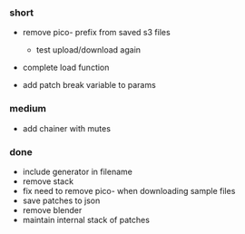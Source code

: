 ### short

- remove pico- prefix from saved s3 files
  - test upload/download again

- complete load function
- add patch break variable to params

### medium

- add chainer with mutes

### done

- include generator in filename
- remove stack
- fix need to remove pico- when downloading sample files
- save patches to json
- remove blender
- maintain internal stack of patches
